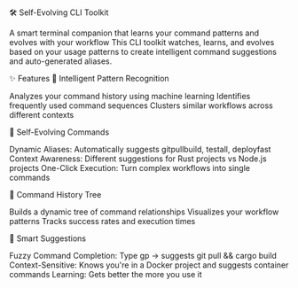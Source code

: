 🛠️ Self-Evolving CLI Toolkit

A smart terminal companion that learns your command patterns and evolves with your workflow
This CLI toolkit watches, learns, and evolves based on your usage patterns to create intelligent command suggestions and auto-generated aliases.

✨ Features
🧠 Intelligent Pattern Recognition

Analyzes your command history using machine learning
Identifies frequently used command sequences
Clusters similar workflows across different contexts

🔄 Self-Evolving Commands

Dynamic Aliases: Automatically suggests gitpullbuild, testall, deployfast
Context Awareness: Different suggestions for Rust projects vs Node.js projects
One-Click Execution: Turn complex workflows into single commands

🌳 Command History Tree

Builds a dynamic tree of command relationships
Visualizes your workflow patterns
Tracks success rates and execution times

🎯 Smart Suggestions

Fuzzy Command Completion: Type gp → suggests git pull && cargo build
Context-Sensitive: Knows you're in a Docker project and suggests container commands
Learning: Gets better the more you use it

